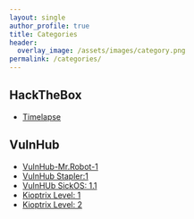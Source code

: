 ```yaml
---
layout: single
author_profile: true
title: Categories
header:
  overlay_image: /assets/images/category.png
permalink: /categories/
---
```



<h2>HackTheBox</h2>
<ul>
  <li><a href="https://rkmsh.github.io/timelapse/">Timelapse</a></li>
</ul>

<h2>VulnHub</h2>
<ul>
  <li><a href="https://rkmsh.github.io/mr_robot1/">VulnHub-Mr.Robot-1</a></li>
  <li><a href="https://rkmsh.github.io/Stapler_1/">VulnHub Stapler:1</a></li>
  <li><a href="https://rkmsh.github.io/SickOS-1.1/">VulnHUb SickOS: 1.1</a></li>
  <li><a href="https://rkmsh.github.io/Kioptrix_Level_1">Kioptrix Level: 1</a></li>
  <li><a href="https://rkmsh.github.io/Kioptrix_Level_2">Kioptrix Level: 2</a></li>
</ul>
